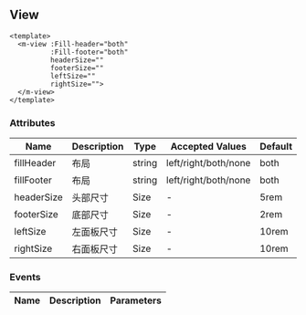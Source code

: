 ## View

```vue
<template>
  <m-view :Fill-header="both"
          :Fill-footer="both"
          headerSize=""
          footerSize=""
          leftSize=""
          rightSize="">
  </m-view>
</template>
```

### Attributes
| Name      | Description          | Type      | Accepted Values       | Default  |
|---------- |-------------- |---------- |--------------------------------  |-------- |
| fillHeader | 布局 | string | left/right/both/none | both |
| fillFooter | 布局 | string | left/right/both/none | both |
| headerSize | 头部尺寸 | Size | - | 5rem |
| footerSize | 底部尺寸 | Size | - | 2rem |
| leftSize | 左面板尺寸 | Size | - | 10rem |
| rightSize | 右面板尺寸 | Size | - | 10rem |


### Events
| Name | Description | Parameters |
|---------- |-------- |---------- |
